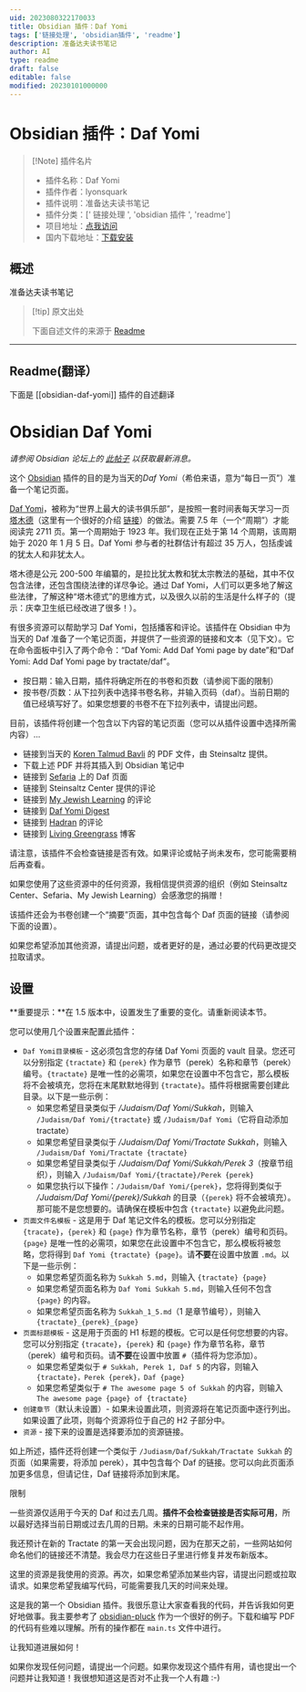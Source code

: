 ```yaml
---
uid: 2023080322170033
title: Obsidian 插件：Daf Yomi
tags: ['链接处理', 'obsidian插件', 'readme']
description: 准备达夫读书笔记
author: AI
type: readme
draft: false
editable: false
modified: 20230101000000
---
```


# Obsidian 插件：Daf Yomi

> [!Note] 插件名片
> - 插件名称：Daf Yomi
> - 插件作者：lyonsquark
> - 插件说明：准备达夫读书笔记
> - 插件分类：[' 链接处理 ', 'obsidian 插件 ', 'readme']
> - 项目地址：[点我访问](https://github.com/lyonsquark/obsidian-daf-yomi)
> - 国内下载地址：[下载安装](https://pkmer.cn/products/plugin/pluginMarket/?obsidian-daf-yomi)

## 概述

准备达夫读书笔记

> [!tip] 原文出处
>
>下面自述文件的来源于 [Readme](https://ghproxy.net/https://raw.githubusercontent.com/lyonsquark/obsidian-daf-yomi/main/README.md)

---

## Readme(翻译）

下面是 [[obsidian-daf-yomi]] 插件的自述翻译

# Obsidian Daf Yomi

*请参阅 Obsidian 论坛上的 [此帖子](https://forum.obsidian.md/t/new-plugin-daf-yomi/22075) 以获取最新消息。*

这个 [Obsidian](https://obsidian.md) 插件的目的是为当天的*Daf Yomi*（希伯来语，意为“每日一页”）准备一个笔记页面。

[Daf Yomi](https://en.wikipedia.org/wiki/Daf_Yomi)，被称为“世界上最大的读书俱乐部”，是按照一套时间表每天学习一页 [塔木德](https://en.wikipedia.org/wiki/Talmud)（这里有一个很好的介绍 [链接](https://steinsaltz.org/talmud/)）的做法。需要 7.5 年（一个“周期”）才能阅读完 2711 页。第一个周期始于 1923 年。我们现在正处于第 14 个周期，该周期始于 2020 年 1 月 5 日。Daf Yomi 参与者的社群估计有超过 35 万人，包括虔诚的犹太人和非犹太人。

塔木德是公元 200-500 年编纂的，是拉比犹太教和犹太宗教法的基础，其中不仅包含法律，还包含围绕法律的详尽争论。通过 Daf Yomi，人们可以更多地了解这些法律，了解这种“塔木德式”的思维方式，以及很久以前的生活是什么样子的（提示：庆幸卫生纸已经改进了很多！）。

有很多资源可以帮助学习 Daf Yomi，包括播客和评论。该插件在 Obsidian 中为当天的 Daf 准备了一个笔记页面，并提供了一些资源的链接和文本（见下文）。它在命令面板中引入了两个命令：“Daf Yomi: Add Daf Yomi page by date”和“Daf Yomi: Add Daf Yomi page by tractate/daf”。

- 按日期：输入日期，插件将确定所在的书卷和页数（请参阅下面的限制）
- 按书卷/页数：从下拉列表中选择书卷名称，并输入页码（daf）。当前日期的值已经填写好了。如果您想要的书卷不在下拉列表中，请提出问题。

目前，该插件将创建一个包含以下内容的笔记页面（您可以从插件设置中选择所需内容）...

- 链接到当天的 [Koren Talmud Bavli](https://www.steinsaltz-center.org/home/doc.aspx?mCatID=68446) 的 PDF 文件，由 Steinsaltz 提供。
- 下载上述 PDF 并将其插入到 Obsidian 笔记中
- 链接到 [Sefaria](https://www.sefaria.org/daf-yomi) 上的 Daf 页面
- 链接到 Steinsaltz Center 提供的评论
- 链接到 [My Jewish Learning](https://www.myjewishlearning.com/category/study/jewish-texts/talmud/) 的评论
- 链接到 [Daf Yomi Digest](https://www.dafdigest.org)
- 链接到 [Hadran](https://hadran.org.il) 的评论
- 链接到 [Living Greengrass](https://livinggreengrass.home.blog) 博客

请注意，该插件不会检查链接是否有效。如果评论或帖子尚未发布，您可能需要稍后再查看。

如果您使用了这些资源中的任何资源，我相信提供资源的组织（例如 Steinsaltz Center、Sefaria、My Jewish Learning）会感激您的捐赠！

该插件还会为书卷创建一个“摘要”页面，其中包含每个 Daf 页面的链接（请参阅下面的设置）。

如果您希望添加其他资源，请提出问题，或者更好的是，通过必要的代码更改提交拉取请求。

## 设置

**重要提示：**在 1.5 版本中，设置发生了重要的变化。请重新阅读本节。

您可以使用几个设置来配置此插件：

- `Daf Yomi目录模板` - 这必须包含您的存储 Daf Yomi 页面的 vault 目录。您还可以分别指定 `{tractate}` 和 `{perek}` 作为章节（perek）名称和章节（perek）编号。`{tractate}` 是唯一性的必需项，如果您在设置中不包含它，那么模板将不会被填充，您将在末尾默默地得到 `{tractate}`。插件将根据需要创建此目录。以下是一些示例：
  - 如果您希望目录类似于 */Judaism/Daf Yomi/Sukkah*，则输入 `/Judaism/Daf Yomi/{tractate}` 或 `/Judaism/Daf Yomi`（它将自动添加 tractate）
  - 如果您希望目录类似于 */Judaism/Daf Yomi/Tractate Sukkah*，则输入 `/Judaism/Daf Yomi/Tractate {tractate}`
  - 如果您希望目录类似于 */Judaism/Daf Yomi/Sukkah/Perek 3*（按章节组织），则输入 `/Judaism/Daf Yomi/{tractate}/Perek {perek}`
  - 如果您执行以下操作：`/Judaism/Daf Yomi/{perek}`，您将得到类似于 */Judaism/Daf Yomi/{perek}/Sukkah* 的目录（`{perek}` 将不会被填充）。那可能不是您想要的。请确保在模板中包含 `{tractate}` 以避免此问题。
- `页面文件名模板` - 这是用于 Daf 笔记文件名的模板。您可以分别指定 `{tracate}`，`{perek}` 和 `{page}` 作为章节名称，章节（perek）编号和页码。`{page}` 是唯一性的必需项，如果您在此设置中不包含它，那么模板将被忽略，您将得到 `Daf Yomi {tractate} {page}`。请**不要**在设置中放置 `.md`。以下是一些示例：
  - 如果您希望页面名称为 `Sukkah 5.md`，则输入 `{tractate} {page}`
  - 如果您希望页面名称为 `Daf Yomi Sukkah 5.md`，则输入任何不包含 `{page}` 的内容。
  - 如果您希望页面名称为 `Sukkah_1_5.md`（1 是章节编号），则输入 `{tractate}_{perek}_{page}`
- `页面标题模板` - 这是用于页面的 H1 标题的模板。它可以是任何您想要的内容。您可以分别指定 `{tracate}`，`{perek}` 和 `{page}` 作为章节名称，章节（perek）编号和页码。请**不要**在设置中放置 `#`（插件将为您添加）。
  - 如果您希望类似于 `# Sukkah, Perek 1, Daf 5` 的内容，则输入 `{tractate}，Perek {perek}，Daf {page}`
  - 如果您希望类似于 `# The awesome page 5 of Sukkah` 的内容，则输入 `The awesome page {page} of {tractate}`
- `创建章节`（默认未设置）- 如果未设置此项，则资源将在笔记页面中逐行列出。如果设置了此项，则每个资源将位于自己的 H2 子部分中。
- `资源` - 接下来的设置是选择要添加的资源链接。

如上所述，插件还将创建一个类似于 `/Judiasm/Daf/Sukkah/Tractate Sukkah` 的页面（如果需要，将添加 perek），其中包含每个 Daf 的链接。您可以向此页面添加更多信息，但请记住，Daf 链接将添加到末尾。

限制

一些资源仅适用于今天的 Daf 和过去几周。**插件不会检查链接是否实际可用**，所以最好选择当前日期或过去几周的日期。未来的日期可能不起作用。

我还预计在新的 Tractate 的第一天会出现问题，因为在那天之前，一些网站如何命名他们的链接还不清楚。我会尽力在这些日子里进行修复并发布新版本。

这里的资源是我使用的资源。再次，如果您希望添加某些内容，请提出问题或拉取请求。如果您希望我编写代码，可能需要我几天的时间来处理。

这是我的第一个 Obsidian 插件。我很乐意让大家查看我的代码，并告诉我如何更好地做事。我主要参考了 [obsidian-pluck](https://github.com/kevboh/obsidian-pluck) 作为一个很好的例子。下载和编写 PDF 的代码有些难以理解。所有的操作都在 `main.ts` 文件中进行。

让我知道进展如何！

如果你发现任何问题，请提出一个问题。如果你发现这个插件有用，请也提出一个问题并让我知道！我很想知道这是否对不止我一个人有趣 :-)
